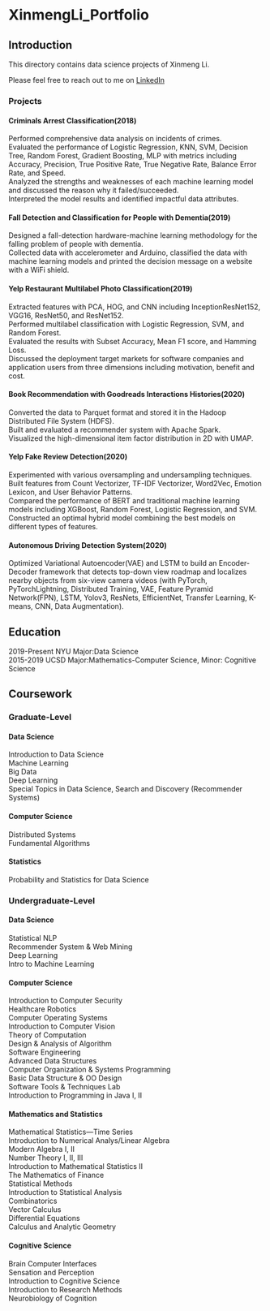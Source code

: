 # XinmengLi_Portfolio

## Introduction
This directory contains data science projects of Xinmeng Li. 

Please feel free to reach out to me on [LinkedIn](https://www.linkedin.com/in/xinmeng-li/)
### Projects
#### Criminals Arrest Classification(2018)
Performed comprehensive data analysis on incidents of crimes.\
Evaluated the performance of Logistic Regression, KNN, SVM, Decision Tree, Random Forest, Gradient Boosting, MLP with metrics including Accuracy, Precision, True Positive Rate, True Negative Rate, Balance Error Rate, and Speed. \
Analyzed the strengths and weaknesses of each machine learning model and discussed the reason why it failed/succeeded.\
Interpreted the model results and identified impactful data attributes. 
#### Fall Detection and Classification for People with Dementia(2019)
Designed a fall-detection hardware-machine learning methodology for the falling problem of people with dementia. \
Collected data with accelerometer and Arduino, classified the data with machine learning models and printed the decision message on a website with a WiFi shield.
#### Yelp Restaurant Multilabel Photo Classification(2019)
Extracted features with PCA, HOG, and CNN including InceptionResNet152, VGG16, ResNet50, and ResNet152.\
Performed multilabel classification with Logistic Regression, SVM, and Random Forest.\
Evaluated the results with Subset Accuracy, Mean F1 score, and Hamming Loss.\
Discussed the deployment target markets for software companies and application users from three dimensions including motivation, benefit and cost.
#### Book Recommendation with Goodreads Interactions Histories(2020)
Converted the data to Parquet format and stored it in the Hadoop Distributed File System (HDFS).\
Built and evaluated a recommender system with Apache Spark.\
Visualized the high-dimensional item factor distribution in 2D with UMAP.
#### Yelp Fake Review Detection(2020)
Experimented with various oversampling and undersampling techniques. \
Built features from Count Vectorizer, TF-IDF Vectorizer, Word2Vec, Emotion Lexicon, and User Behavior Patterns. \
Compared the performance of BERT and traditional machine learning models including XGBoost, Random Forest, Logistic Regression, and SVM. \
Constructed an optimal hybrid model combining the best models on different types of features. 
#### Autonomous Driving Detection System(2020)
Optimized Variational Autoencoder(VAE) and LSTM to build an Encoder-Decoder framework that detects top-down view roadmap and localizes nearby objects from six-view camera videos (with PyTorch, PyTorchLightning, Distributed Training, VAE, Feature Pyramid Network(FPN), LSTM, Yolov3, ResNets, EfficientNet, Transfer Learning, K-means, CNN, Data Augmentation).

## Education
2019-Present NYU Major:Data Science\
2015-2019   UCSD Major:Mathematics-Computer Science, Minor: Cognitive Science 

## Coursework
### Graduate-Level
#### Data Science
Introduction to Data Science \
Machine Learning \
Big Data \
Deep Learning \
Special Topics in Data Science, Search and Discovery (Recommender Systems)
#### Computer Science
Distributed Systems\
Fundamental Algorithms
#### Statistics
Probability and Statistics for Data Science
### Undergraduate-Level
#### Data Science
Statistical NLP \
Recommender System & Web Mining \
Deep Learning \
Intro to Machine Learning
#### Computer Science
Introduction to Computer Security \
Healthcare Robotics\
Computer Operating Systems\
Introduction to Computer Vision\
Theory of Computation\
Design & Analysis of Algorithm\
Software Engineering\
Advanced Data Structures\
Computer Organization & Systems Programming\
Basic Data Structure & OO Design\
Software Tools & Techniques Lab\
Introduction to Programming in Java I, II
#### Mathematics and Statistics
Mathematical Statistics—Time Series\
Introduction to Numerical Analys/Linear Algebra\
Modern Algebra I, II\
Number Theory I, II, III\
Introduction to Mathematical Statistics II\
The Mathematics of Finance\
Statistical Methods\
Introduction to Statistical Analysis\
Combinatorics\
Vector Calculus\
Differential Equations\
Calculus and Analytic Geometry
#### Cognitive Science
Brain Computer Interfaces\
Sensation and Perception\
Introduction to Cognitive Science\
Introduction to Research Methods\
Neurobiology of Cognition

